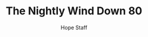 ---
image: /assets/img/nwd/80_nwd_jeremiah_29_11_tlb.png
title: The Nightly Wind Down 80
number: 80
categories:
  - The Nightly Wind Down
author: Hope Staff
notes: The Nightly Wind Down 80
embed: >-
  EMBED_GOES_HERE
transcript: >-
  SOME LINES OF TEXT START HERE
---